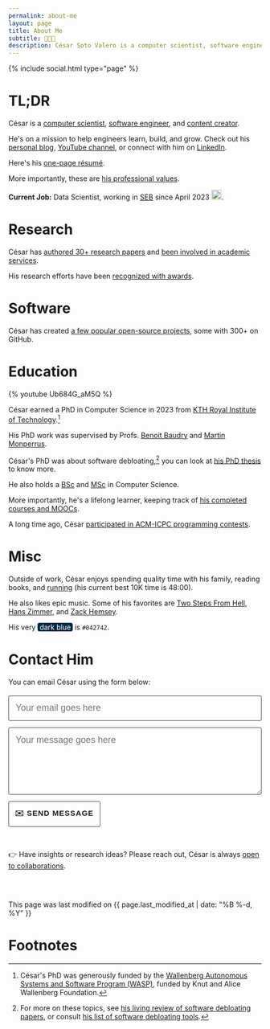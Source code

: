 ```yaml
---
permalink: about-me
layout: page
title: About Me
subtitle: 👨🏼‍💻
description: César Soto Valero is a computer scientist, software engineer, and content creator.
---
```


{% include social.html type="page" %}

[//]: # "Profile to view: https://www.zeileis.org/"
[//]: # '<code style="text-align: center; font-family:jetbrains_monoregular, courier new, serif; font-size: 18px; font-weight: lighter">'
[//]: # ' <span class="type" style="text-align: center"></span>'

# TL;DR

César is a [computer scientist](./publications), [software engineer](./software), and [content creator](./blog).

He's on a mission to help engineers learn, build, and grow. Check out his [personal blog](https://www.cesarsotovalero.net/blog), [YouTube channel](https://www.youtube.com/channel/UCR4rI98w6-MqYoCS6jR9LGg), or connect with him on [LinkedIn](https://www.linkedin.com/in/cesarsotovalero).

Here's his [one-page résumé](../files/CV/cesar-resume.pdf).

More importantly, these are [his professional values](./my-professional-values).

**Current Job:** Data Scientist, working in [SEB](https://seb.se) since April 2023 <img class="emoji" title=":sweden:" alt=":sweden:" src="https://github.githubassets.com/images/icons/emoji/unicode/1f1f8-1f1ea.png" height="20" width="20">.

# Research

César has [authored 30+ research papers](./publications) and [been involved in academic services](./service).

His research efforts have been [recognized with awards](./awards).

# Software

César has created [a few popular open-source projects](./software), some with 300+ <i class="fas fa-star"></i> on GitHub.

# Education

{% youtube Ub684G_aM5Q %}

César earned a PhD in Computer Science in 2023 from [KTH Royal Institute of Technology](https://kth.se).[^4]

His PhD work was supervised by Profs. [Benoit Baudry](https://www.kth.se/profile/baudry) and [Martin Monperrus](https://www.monperrus.net/martin).

César's PhD was about software debloating,[^1] you can look at [his PhD thesis](https://www.cesarsotovalero.net/files/thesis/cesar-fulltext.pdf) to know more.

He also holds a [BSc](<../../files/certificates/BSc_Degree_(certified)_eng.pdf>) and [MSc](<../../files/certificates/MSc_Degree_(certified)_eng.pdf>) in Computer Science.

More importantly, he's a lifelong learner, keeping track of [his completed courses and MOOCs](./courses).

A long time ago, César [participated in ACM-ICPC programming contests](./competitions).

# Misc

Outside of work, César enjoys spending quality time with his family, reading books, and [running](./races) (his current best 10K time is 48:00).

He also likes epic music. Some of his favorites are [Two Steps From Hell](https://www.youtube.com/watch?v=9O4_awEHh1g), [Hans Zimmer](https://www.youtube.com/watch?v=hHwqfT4mhfI), and [Zack Hemsey](https://www.youtube.com/user/zackhemsey).

His very <span style="background-color:#042742;color:white;border-radius:4px;">&nbsp;dark blue&nbsp;</span> is `#042742`.

# Contact Him

<!--
     After implementing this contact form make sure
     1. you have defined "email: youremail@email.com" in _config.yml file.
     2. you verify your form on formspree.io.
-->

You can email César using the form below:

<form id="contact-me" class="wj-contact" action="https://formspree.io/mrgqpknn" method="POST">
    <input type="text" name="email" placeholder="Your email goes here">
    <textarea type="text" name="content" rows="5" placeholder="Your message goes here"></textarea>
    <input type="hidden" name="_next" value="<REDIRECTION LINK> ">
    <input type="hidden" name="_subject" value="New Contact Form Submission">
    <input type="text" name="_gotcha" style="display:none">
    <input type="submit" value="✉️ Send Message">
</form>

<style>
form.wj-contact input[type="text"], form.wj-contact textarea[type="text"] {
    width: 100%;
    vertical-align: middle;
    font-size: 18px;
    margin-top: 0.25em;
    margin-bottom: 0.5em;
    padding: 0.75em;
    font-weight: lighter;
    border-style: solid;
    border-color: #444;
    outline-color: #444;
    border-width: 1px;
    border-radius: 3px;
    transition: box-shadow .2s ease;
    font-family:  "Equity Text A", sans-serif;
    cursor: pointer;
    background-color: var(--blockquote-background-color);
}

form.wj-contact input[type="submit"] {
    outline: none;
    color: var(--main-text-color);
    border-radius: 3px;
    padding: 12px;
    margin: 0.25em 0 0 0;
    height: auto;
    font-family:  "Concourse T6", sans-serif;
    text-transform: uppercase;
    font-size: 15px;
    font-weight: 800;
    letter-spacing: 1px;
    border: 1px solid #444;
    background-color: var(--blockquote-background-color);
    transition: transform 0.1s ease, box-shadow 0.1s ease;
}

form.wj-contact input[type="submit"]:hover {
  background-color: var(--blockquote-background-color);
  color: var(--main-text-color);
  cursor: pointer;
}

form.wj-contact input[type="submit"]:active {
  transform: scale(0.95);
  box-shadow: 0 2px 4px rgba(0, 0, 0, 0.2);
}
</style>

<!-- Typing -->
<script src="https://cdn.jsdelivr.net/npm/typed.js@2.0.12"></script>
<script>
   var typed = new Typed('.type', {
      strings: [
              "I code in Java",
              "I code in R",
              "I code in Javascript",
              "I code in Python",
              "I design software",
              "I read research papers",
              "I contribute to open-source",
              "I write about what I learn",
              "I teach what I know",
              "I do research",
              "I overcome my failures",
              "I never stop learning",
              "I don't give up",
              "I value family and friends",
              "I like listening podcasts",
              "I like homemade food",
              "I like photography",
      ],
      // Optionally use an HTML element to grab strings from (must wrap each string in a <p>)
      stringsElement: null,
      // typing speed
      typeSpeed: 100,
      // time before typing starts
      startDelay: 1200,
      // backspacing speed
      backSpeed: 20,
      // time before backspacing
      backDelay: 500,
      // loop
      loop: true,
      // false = infinite
      loopCount: 10,
      // show cursor
      showCursor: true,
      // character for cursor
      cursorChar: "|",
      // attribute to type (null == text)
      attr: null,
      // either html or text
      contentType: 'html',
      // call when done callback function
      callback: function () {
      },
      // starting callback function before each string
      preStringTyped: function () {
      },
      //callback for every typed string
      onStringTyped: function () {
      },
      // callback for reset
      resetCallback: function () {
      }
   });
</script>

<br>

👉 Have insights or research ideas? Please reach out, César is always [open to collaborations](./collaborations).

<p class="post-meta" style="margin-top: 60px;">
   <i class="fas fa-user-edit"></i>
   This page was last modified on {{ page.last_modified_at | date: "%B %-d, %Y" }}
</p>

# Footnotes

[^1]: For more on these topics, see [his living review of software debloating papers](./software-debloating-papers), or consult [his list of software debloating tools](./software-debloating-tools).
[^4]: César's PhD was generously funded by the [Wallenberg Autonomous Systems and Software Program (WASP)](https://wasp-sweden.org), funded by Knut and Alice Wallenberg Foundation.
